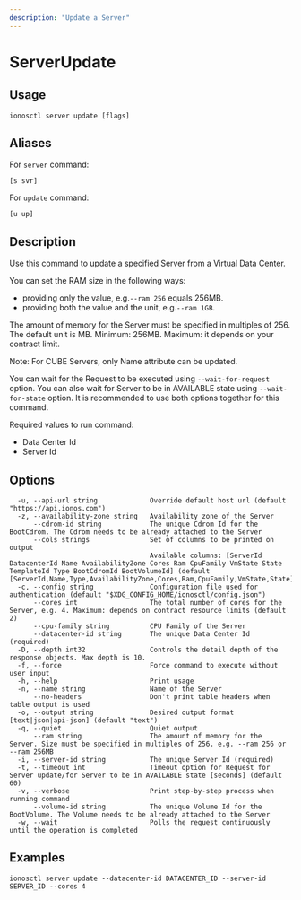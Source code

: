```yaml
---
description: "Update a Server"
---
```


# ServerUpdate

## Usage

```text
ionosctl server update [flags]
```

## Aliases

For `server` command:

```text
[s svr]
```

For `update` command:

```text
[u up]
```

## Description

Use this command to update a specified Server from a Virtual Data Center.

You can set the RAM size in the following ways:

* providing only the value, e.g.`--ram 256` equals 256MB.
* providing both the value and the unit, e.g.`--ram 1GB`.

The amount of memory for the Server must be specified in multiples of 256. The default unit is MB. Minimum: 256MB. Maximum: it depends on your contract limit.

Note: For CUBE Servers, only Name attribute can be updated.

You can wait for the Request to be executed using `--wait-for-request` option. You can also wait for Server to be in AVAILABLE state using `--wait-for-state` option. It is recommended to use both options together for this command.

Required values to run command:

* Data Center Id
* Server Id

## Options

```text
  -u, --api-url string             Override default host url (default "https://api.ionos.com")
  -z, --availability-zone string   Availability zone of the Server
      --cdrom-id string            The unique Cdrom Id for the BootCdrom. The Cdrom needs to be already attached to the Server
      --cols strings               Set of columns to be printed on output 
                                   Available columns: [ServerId DatacenterId Name AvailabilityZone Cores Ram CpuFamily VmState State TemplateId Type BootCdromId BootVolumeId] (default [ServerId,Name,Type,AvailabilityZone,Cores,Ram,CpuFamily,VmState,State])
  -c, --config string              Configuration file used for authentication (default "$XDG_CONFIG_HOME/ionosctl/config.json")
      --cores int                  The total number of cores for the Server, e.g. 4. Maximum: depends on contract resource limits (default 2)
      --cpu-family string          CPU Family of the Server
      --datacenter-id string       The unique Data Center Id (required)
  -D, --depth int32                Controls the detail depth of the response objects. Max depth is 10.
  -f, --force                      Force command to execute without user input
  -h, --help                       Print usage
  -n, --name string                Name of the Server
      --no-headers                 Don't print table headers when table output is used
  -o, --output string              Desired output format [text|json|api-json] (default "text")
  -q, --quiet                      Quiet output
      --ram string                 The amount of memory for the Server. Size must be specified in multiples of 256. e.g. --ram 256 or --ram 256MB
  -i, --server-id string           The unique Server Id (required)
  -t, --timeout int                Timeout option for Request for Server update/for Server to be in AVAILABLE state [seconds] (default 60)
  -v, --verbose                    Print step-by-step process when running command
      --volume-id string           The unique Volume Id for the BootVolume. The Volume needs to be already attached to the Server
  -w, --wait                       Polls the request continuously until the operation is completed 
```

## Examples

```text
ionosctl server update --datacenter-id DATACENTER_ID --server-id SERVER_ID --cores 4
```

